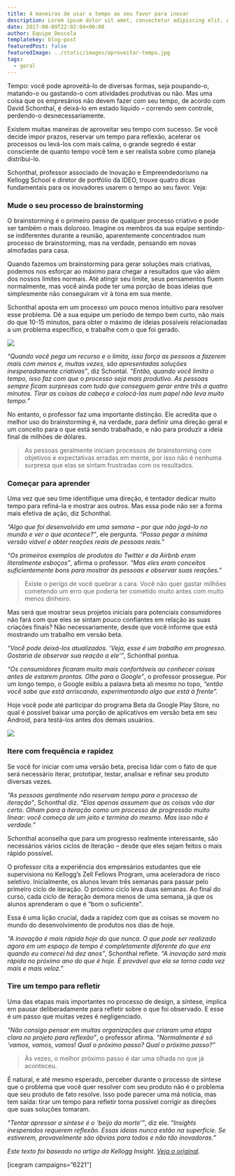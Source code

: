 ```yaml
---
title: 4 maneiras de usar o tempo ao seu favor para inovar
description: Lorem ipsum dolor sit amet, consectetur adipiscing elit. Aliquam sem purus, fringilla ut dui id, viverra molestie augue. Nam in vulputate nulla. Vivamus pretium molestie leo eu semper. Sed vestibulum hendrerit odio, porta scelerisque urna dignissim in.
date: 2017-08-09T22:02:04+00:00
author: Equipe Descola
templatekey: blog-post
featuredPost: false
featuredImage: ../static/images/aproveitar-tempo.jpg
tags:
  - geral
---
```


Tempo: você pode aproveitá-lo de diversas formas, seja poupando-o, matando-o ou gastando-o com atividades produtivas ou não. Mas uma coisa que os empresários não devem fazer com seu tempo, de acordo com David Schonthal, é deixá-lo em estado líquido – correndo sem controle, perdendo-o desnecessariamente.

Existem muitas maneiras de aproveitar seu tempo com sucesso. Se você decide impor prazos, reservar um tempo para reflexão, acelerar os processos ou levá-los com mais calma, o grande segredo é estar consciente de quanto tempo você tem e ser realista sobre como planeja distribui-lo.

Schonthal, professor associado de Inovação e Empreendedorismo na Kellogg School e diretor de portfólio da IDEO, trouxe quatro dicas fundamentais para os inovadores usarem o tempo ao seu favor. Veja:

### Mude o seu processo de brainstorming

O brainstorming é o primeiro passo de qualquer processo criativo e pode ser também o mais doloroso. Imagine os membros da sua equipe sentindo-se indiferentes durante a reunião, aparentemente concentrados num processo de brainstorming, mas na verdade, pensando em novas almofadas para casa.

Quando fazemos um brainstorming para gerar soluções mais criativas, podemos nos esforçar ao máximo para chegar a resultados que vão além dos nossos limites normais. Até atingir seu limite, seus pensamentos fluem normalmente, mas você ainda pode ter uma porção de boas ideias que simplesmente não conseguiram vir à tona em sua mente.

Schonthal aposta em um processo um pouco menos intuitivo para resolver esse problema. Dê a sua equipe um período de tempo bem curto, não mais do que 10-15 minutos, para obter o máximo de ideias possíveis relacionadas a um problema específico, e trabalhe com o que foi gerado.

![](https://descola.org/drops/wp-content/uploads/2017/08/brainstorm-1024x682.jpg)

_“Quando você pega um recurso e o limita, isso força as pessoas a fazerem mais com menos e, muitas vezes, são apresentadas soluções inesperadamente criativas”_, diz Schontal. _“Então, quando você limita o tempo, isso faz com que o processo seja mais produtivo. As pessoas sempre ficam surpresas com tudo que conseguem gerar entre três a quatro minutos. Tirar as coisas da cabeça e colocá-las num papel não leva muito tempo.”_

No entanto, o professor faz uma importante distinção. Ele acredita que o melhor uso do brainstorming é, na verdade, para definir uma direção geral e um conceito para o que está sendo trabalhado, e não para produzir a ideia final de milhões de dólares.

> As pessoas geralmente iniciam processos de brainstorming com objetivos e expectativas erradas em mente, por isso não é nenhuma surpresa que elas se sintam frustradas com os resultados.

### Começar para aprender

Uma vez que seu time identifique uma direção, é tentador dedicar muito tempo para refiná-la e mostrar aos outros. Mas essa pode não ser a forma mais efetiva de ação, diz Schonthal.

_“Algo que foi desenvolvido em uma semana – por que não jogá-lo no mundo e ver o que acontece?”_, ele pergunta. _“Posso pegar a mínima versão viável e obter reações reais de pessoas reais.”_

_“Os primeiros exemplos de produtos do Twitter e da Airbnb eram literalmente esboços”_, afirma o professor. _“Mas eles eram conceitos suficientemente bons para mostrar às pessoas e observar suas reações.”_

> Existe o perigo de você quebrar a cara. Você não quer gastar milhões cometendo um erro que poderia ter cometido muito antes com muito menos dinheiro.

Mas será que mostrar seus projetos iniciais para potenciais consumidores não fará com que eles se sintam pouco confiantes em relação às suas criações finais? Não necessariamente, desde que você informe que está mostrando um trabalho em versão beta.

_“Você pode deixá-los atualizados. ‘Veja, esse é um trabalho em progresso. Gostaria de observar sua reação a ele’”_, Schonthal pontua.

_“Os consumidores ficaram muito mais confortáveis ao conhecer coisas antes de estarem prontas. Olhe para o Google”_, o professor prossegue. Por um longo tempo, o Google exibiu a palavra beta ali mesmo no topo, _“então você sabe que está arriscando, experimentando algo que está à frente”._

Hoje você pode até participar do programa Beta da Google Play Store, no qual é possível baixar uma porção de aplicativos em versão beta em seu Android, para testá-los antes dos demais usuários.

![](https://descola.org/drops/wp-content/uploads/2017/08/testador-beta-1024x959.png)

### Itere com frequência e rapidez

Se você for iniciar com uma versão beta, precisa lidar com o fato de que será necessário iterar, prototipar, testar, analisar e refinar seu produto diversas vezes.

_“As pessoas geralmente não reservam tempo para o processo de iteração”_, Schonthal diz. _“Elas apenas assumem que as coisas vão dar certo. Olham para a iteração como um processo de progressão muito linear: você começa de um jeito e termina do mesmo. Mas isso não é verdade.”_

Schonthal aconselha que para um progresso realmente interessante, são necessários vários ciclos de iteração – desde que eles sejam feitos o mais rápido possível.

O professor cita a experiência dos empresários estudantes que ele supervisiona no Kellogg’s Zell Fellows Program, uma aceleradora de risco seletivo. Inicialmente, os alunos levam três semanas para passar pelo primeiro ciclo de iteração. O próximo ciclo leva duas semanas. Ao final do curso, cada ciclo de iteração demora menos de uma semana, já que os alunos aprenderam o que é “bom o suficiente”.

Essa é uma lição crucial, dada a rapidez com que as coisas se movem no mundo do desenvolvimento de produtos nos dias de hoje.

_“A inovação é mais rápida hoje do que nunca. O que pode ser realizado agora em um espaço de tempo é completamente diferente do que era quando eu comecei há dez anos”_, Schonthal reflete. _“A inovação será mais rápida no próximo ano do que é hoje. É provável que ela se torna cada vez mais e mais veloz.”_

### Tire um tempo para refletir

Uma das etapas mais importantes no processo de design, a síntese, implica em pausar deliberadamente para refletir sobre o que foi observado. E esse é um passo que muitas vezes é negligenciado.

_“Não consigo pensar em muitas organizações que criaram uma etapa clara no projeto para reflexão”_, o professor afirma. _“Normalmente é só ‘vamos, vamos, vamos! Qual o próximo passo? Qual o próximo passo?”_

> Às vezes, o melhor próximo passo é dar uma olhada no que já aconteceu.

É natural, e até mesmo esperado, perceber durante o processo de síntese que o problema que você quer resolver com seu produto não é o problema que seu produto de fato resolve. Isso pode parecer uma má notícia, mas tem saída: tirar um tempo para refletir torna possível corrigir as direções que suas soluções tomaram.

_“Tentar apressar a síntese é o ‘beijo da morte’”_, diz ele. _“Insights inesperados requerem reflexão. Essas ideias nunca estão na superfície. Se estiverem, provavelmente são óbvias para todos e não tão inovadoras.”_

_Este texto foi baseado no artigo da Kellogg Insight. [Veja o original](https://insight.kellogg.northwestern.edu/article/four-ways-innovators-can-use-time-to-their-advantage)._

\[icegram campaigns=”6221″\]
